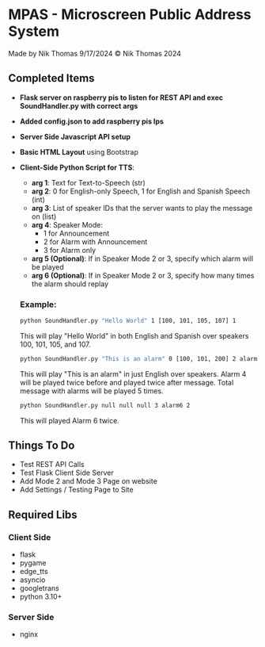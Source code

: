 # MPAS - Microscreen Public Address System

Made by Nik Thomas 9/17/2024
© Nik Thomas 2024

## Completed Items

- **Flask server on raspberry pis to listen for REST API and exec SoundHandler.py with correct args**
- **Added config.json to add raspberry pis Ips**
- **Server Side Javascript API setup**
- **Basic HTML Layout** using Bootstrap
- **Client-Side Python Script for TTS**:
    - **arg 1**: Text for Text-to-Speech (str)
    - **arg 2**: 0 for English-only Speech, 1 for English and Spanish Speech (int)
    - **arg 3**: List of speaker IDs that the server wants to play the message on (list)
    - **arg 4**: Speaker Mode: 
        - 1 for Announcement
        - 2 for Alarm with Announcement
        - 3 for Alarm only
    - **arg 5 (Optional)**: If in Speaker Mode 2 or 3, specify which alarm will be played
    - **arg 6 (Optional)**: If in Speaker Mode 2 or 3, specify how many times the alarm should replay

    ### Example:

    ```bash
    python SoundHandler.py "Hello World" 1 [100, 101, 105, 107] 1
    ```
    This will play "Hello World" in both English and Spanish over speakers 100, 101, 105, and 107.

    ```bash
    python SoundHandler.py "This is an alarm" 0 [100, 101, 200] 2 alarm4 5
    ```
    This will play "This is an alarm" in just English over speakers. Alarm 4 will be played twice before and played twice after message. Total message with alarms will be played 5 times.

    ```bash
    python SoundHandler.py null null null 3 alarm6 2
    ```
    This will played Alarm 6 twice.
    

## Things To Do

- Test REST API Calls
- Test Flask Client Side Server
- Add Mode 2 and Mode 3 Page on website
- Add Settings / Testing Page to Site


## Required Libs

### Client Side

- flask
- pygame
- edge_tts
- asyncio
- googletrans
- python 3.10+

### Server Side

- nginx